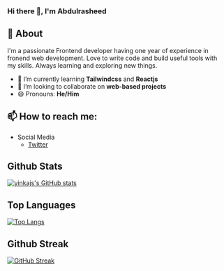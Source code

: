 ### Hi there 👋, I'm Abdulrasheed

## 🧐 About <a name = "about"></a>
I'm a passionate Frontend developer having one year of experience in fronend web development. Love to write code and build useful tools with my skills. Always learning and exploring new things.

- 🌱 I’m currently learning **Tailwindcss** and **Reactjs**
- 👯 I’m looking to collaborate on **web-based projects**
- 😄 Pronouns: **He/Him**

## 📫 How to reach me:
 - Social Media
 	  - [Twitter](https://twitter.com/yinkaah_)

## Github Stats 
[![yinkajs's GitHub stats](https://github-readme-stats.vercel.app/api?username=yinkajs&theme=dark&show_icons=true)](https://github.com/anuraghazra/github-readme-stats)

## Top Languages 
[![Top Langs](https://github-readme-stats.vercel.app/api/top-langs/?username=yinkajs&layout=compact&theme=dark&show_icons=true)](https://github.com/anuraghazra/github-readme-stats)

## Github Streak
[![GitHub Streak](https://github-readme-streak-stats.herokuapp.com?user=yinkajs&theme=dark&hide_border=true)](https://git.io/streak-stats)

<!--
**yinkajs/yinkajs** is a ✨ _special_ ✨ repository because its `README.md` (this file) appears on your GitHub profile.
